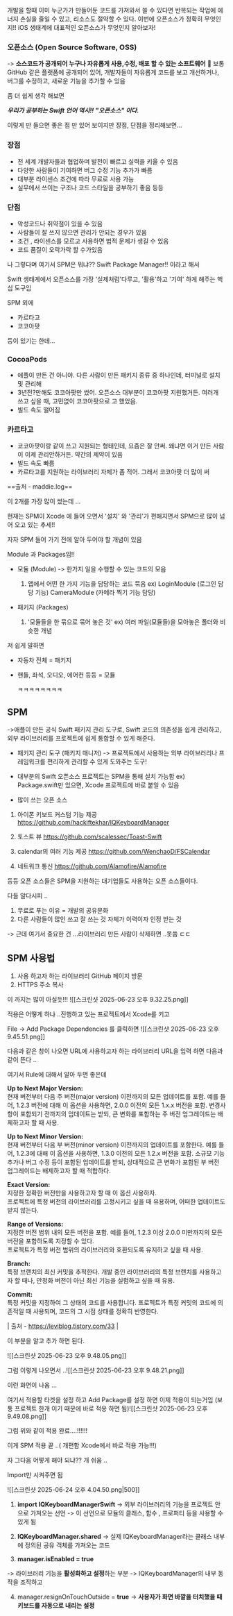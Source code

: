   
개발을 할때
이미 누군가가 만들어둔 코드를 가져와서 쓸 수 있다면 반복되는 작업에 에너지 손실을 줄일 수 있고,
리소스도 절약할 수 있다.
이번에 오픈소스가 정확히 무엇인지!! iOS 생태계에 대표적인 오픈소스가 무엇인지 알아보자!

### 오픈소스 (Open Source Software, OSS)
-> **소스코드가 공개되어 누구나 자유롭게 사용,수정, 배포 할 수 있는 소프트웨어**

보통 GitHub 같은 플랫폼에 공개되어 있어, 개발자들이 자유롭게 코드를 보고 개선하거나, 버그를 수정하고, 새로운 기능을 추가할 수 있음

좀 더 쉽게 생각 해보면

***우리가 공부하는 Swift 언어 역시!! "오픈소스" 이다.***

이렇게 만 들으면 좋은 점 만 있어 보이지만 장점, 단점을 정리해보면...

### 장점
   
- 전 세계 개발자들과 협업하며 발전이 빠르고 실력을 키울 수 있음
- 다양한 사람들이 기여하면 버그 수정 기능 추가가 빠름
- 대부분 라이센스 조건에 따라 무료로 사용 가능
- 실무에서 쓰이는 구조나 코드 스타일을 공부하기 좋음
  등등

### 단점

- 악성코드나 취약점이 있을 수 있음
- 사람들이 잘 쓰지 않으면 관리가 안되는 경우가 있음
- 조건 , 라이센스를 모르고 사용하면 법적 문제가 생길 수 있음
- 코드 품질이 오락가락 할 수가있음


나 그렇다며 여기서 SPM은 뭐냐?? 
Swift Package Manager!! 이라고 해서

Swift 생태계에서 오픈소스를 가장 '실제처럼'다루고, '활용'하고 '기여' 하게 해주는 핵심 도구임

SPM 외에

- 카르타고
- 코코아팟

등이 있기는 한데...

### CocoaPods

- 애플이 만든 건 아니야. 다른 사람이 만든 패키지 종류 중 하나인데, 터미널로 설치 및 관리해
- 3년전?만해도 코코아팟만 썼어. 오픈소스 대부분이 코코아팟 지원했거든. 여러개 쓰고 싶을 때, 고민없이 코코아팟으로 고 했었음.
- 빌드 속도 떨어짐

### 카르타고

- 코코아팟이랑 같이 쓰고 지원되는 형태인데, 요즘은 잘 안써. 왜냐면 이거 만든 사람이 이제 관리안하거든. 약간의 제약이 있음
- 빌드 속도 빠름
- 카르타고를 지원하는 라이브러리 자체가 좀 적어. 그래서 코코아팟 더 많이 써

==출처 - maddie.log==

이 2개를 가장 많이 썼는데 ...

현재는 SPM이 Xcode 에 들어 오면서
'설치' 와 '관리'가 편해지면서 SPM으로 많이 넘어 오고 있는 추세!!


자자 SPM 들어 가기 전에 알아 두어야 할 개념이 있음


Module 과 Packages임!!

- 모듈 (Module) -> 한가지 일을 수행할 수 있는 코드의 모음
  1) 앱에서 어떤 한 가지 기능을 담당하는 코드 묶음
     ex) LoginModule (로그인 담당 기능)
     CameraModule (카메라 찍기 기능 담당)

- 패키지 (Packages)
  1) '모듈들을 한 묶으로 묶어 놓은 것'
ex) 여러 파일(모듈들)을 모아놓은 폴더와 비슷한 개념

저 쉽게 말하면 

- 자동차 전체 = 패키지

- 핸들, 좌석, 오디오, 에어컨 등등 = 모듈
  
  ㅋㅋㅋㅋㅋㅋㅋㅋ





## SPM

->애플이 만든 공식 Swift 패키지 관리 도구로, Swift 코드의 의존성을 쉽게 관리하고,
외부 라이브러리를 프로젝트에 쉽게 통합할 수 있게 해준다.

* 패키지 관리 도구 (패키지 매니저)
-> 프로젝트에서 사용하는 외부 라이브러리나 프레임워크를 편리하게 관리할 수 있게 도와주는 도구!

- 대부분의 Swift 오픈소스 프로젝트는 SPM을 통해 설치 가능함
  ex) Package.swift만 있으면, Xcode 프로젝트에 바로 붙일 수 있음
  
- 많이 쓰는 오픈 소스

1) 아이폰 키보드 커스텀 기능 제공
   https://github.com/hackiftekhar/IQKeyboardManager

2) 토스트 뷰
   https://github.com/scalessec/Toast-Swift

3) calendar의 여러 기능 제공
   https://github.com/WenchaoD/FSCalendar
   
4) 네트워크 통신
   https://github.com/Alamofire/Alamofire

등등 오픈 소스들은 SPM을 지원하는 대기업들도 사용하는 오픈 소스들이다.


다들 알다시피 ..

1) 무료로 푸는 이유 = 개발의 공유문화
2) 다른 사람들이 많인 쓰고 잘 쓰는 것 자체가 이력이자 인정 받는 것

-> 근데 여기서 중요한 건 ...라이브러리 만든 사람이 삭제하면 ..못씀 ㄷㄷ
   
   




## SPM 사용법

1. 사용 하고자 하는 라이브러리 GitHub 페이지 방문
2. HTTPS 주소 복사

이 까지는 많이 아실듯!!!
![[스크린샷 2025-06-23 오후 9.32.25.png]]

적용은 어떻게 하냐 ..진행하고 있는 프로젝트에서 Xcode를 키고

File -> Add Package Dependencies 를 클릭하면
![[스크린샷 2025-06-23 오후 9.45.51.png]]

다음과 같은 창이 나오면 URL에 사용하고자 하는 라이브러리 URL을 입력 하면 다음과 같이 뜬다 ..

여기서 Rule에 대해서 알아 두면 좋은데


**Up to Next Major Version:**  
현재 버전부터 다음 주 버전(major version) 이전까지의 모든 업데이트를 포함. 예를 들어, 1.2.3 버전에 대해 이 옵션을 사용하면, 2.0.0 이전의 모든 1.x.x 버전을 포함. 변경사항이 포함되기 전까지의 업데이트는 받되, 큰 변화를 포함하는 주 버전 업그레이드는 배제하고자 할 때 사용.  
  
**Up to Next Minor Version:**  
현재 버전부터 다음 부 버전(minor version) 이전까지의 업데이트를 포함한다. 예를 들어, 1.2.3에 대해 이 옵션을 사용하면, 1.3.0 이전의 모든 1.2.x 버전을 포함. 소규모 기능 추가나 버그 수정 등이 포함된 업데이트를 받되, 상대적으로 큰 변화가 포함된 부 버전 업그레이드는 배제하고자 할 때 적합하다.  
  
**Exact Version:**  
지정한 정확한 버전만을 사용하고자 할 때 이 옵션 사용하자.  
프로젝트에 특정 버전의 라이브러리를 고정시키고 싶을 때 유용하며, 어떠한 업데이트도 받지 않는다.  
  
**Range of Versions:**  
지정한 버전 범위 내의 모든 버전을 포함. 예를 들어, 1.2.3 이상 2.0.0 미만까지의 모든 버전을 포함하도록 지정할 수 있다.  
프로젝트가 특정 버전 범위의 라이브러리와 호환되도록 유지하고 싶을 때 사용.  
  
**Branch:**  
특정 브랜치의 최신 커밋을 추적한다. 개발 중인 라이브러리의 특정 브랜치를 사용하고자 할 때나, 안정화 버전이 아닌 최신 기능을 실험하고 싶을 때 유용.  
  
**Commit:**  
특정 커밋을 지정하여 그 상태의 코드를 사용합니다. 프로젝트가 특정 커밋의 코드에 의존적일 때 사용되며, 코드의 그 시점 상태를 정확히 반영한다.

| 출처 - https://leviblog.tistory.com/33 |

이 부분을 알고 추가 하면 된다.

![[스크린샷 2025-06-23 오후 9.48.05.png]]

그럼 이렇게 나오면서 ..![[스크린샷 2025-06-23 오후 9.48.21.png]]


이런 화면이 나옴 ...

여기서 적용할 타겟을 설정 하고 Add Package를 설정 하면 이제 적용이 되는거임
(보통 프로젝트 한개 이기 때문에 바로 적용 하면 됨)![[스크린샷 2025-06-23 오후 9.49.08.png]]


그럼 위와 같이 적용 완료....!!!!!!

이게 SPM 적용 끝 ..( 개편함 Xcode에서 바로 적용 가능!!!)

자 그다음 어떻게 해야 되냐?? 개 쉬움 ..

Import만 시켜주면 됨

![[스크린샷 2025-06-24 오후 4.04.50.png|500]]

1)  **import IQKeyboardManagerSwift**
-> 외부 라이브러리의 기능을 프로젝트 안으로 가져오는 선언
-> 이 선언으로 모듈의 클래스, 함수 , 프로퍼티 등을 사용할 수 있게 됨

2)  **IQKeyboardManager.shared**
-> 실제 IQKeyboardManager라는 클래스 내부에 정의된 공유 객체를 가져오는 코드

3)  **manager.isEnabled = true**
   
-> 라이브러리 기능을 **활성화하고 설정**하는 부분
-> IQKeyboardManager의 내부 동작을 조작하고

4) manager.resignOnTouchOutside = **true**
-> **사용자가 화면 바깥을 터치했을 때 키보드를 자동으로 내리는 설정**
   
   